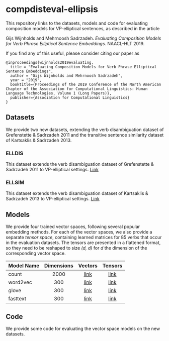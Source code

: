 # compdisteval-ellipsis
This repository links to the datasets, models and code for evaluating composition models for VP-elliptical sentences, as described in the article

Gijs Wijnholds and Mehrnoosh Sadrzadeh. *Evaluating Composition Models for Verb Phrase Elliptical Sentence Embeddings.* NAACL-HLT 2019.

If you find any of this useful, please consider citing our paper as

```
@inproceedings{wijnholds2019evaluating,
  title = "Evaluating Composition Models for Verb Phrase Elliptical Sentence Embeddings",
  author = "Gijs Wijnholds and Mehrnoosh Sadrzadeh",
  year = "2019",
  booktitle={Proceedings of the 2019 Conference of the North American Chapter of the Association for Computational Linguistics: Human Language Technologies, Volume 1 (Long Papers)},
  publisher={Association for Computational Linguistics}
}
```


## Datasets
We provide two new datasets, extending the verb disambiguation dataset of Grefenstette & Sadrzadeh 2011 and the transitive sentence similarity dataset of Kartsaklis & Sadrzadeh 2013.

### ELLDIS

This dataset extends the verb disambiguation dataset of Grefenstette & Sadrzadeh 2011 to VP-elliptical settings.
[Link](https://github.com/gijswijnholds/compdisteval-ellipsis/blob/master/datasets/ELLDIS.txt)

### ELLSIM

This dataset extends the verb disambiguation dataset of Kartsaklis & Sadrzadeh 2013 to VP-elliptical settings.
[Link](https://github.com/gijswijnholds/compdisteval-ellipsis/blob/master/datasets/ELLSIM.txt)

## Models

We provide four trained vector spaces, following several popular embedding methods. For each of the vector spaces, we also provide a separate *tensor space*, containing learned matrices for 85 verbs that occur in the evaluation datasets. The tensors are presented in a flattened format, so they need to be reshaped to size *(d, d)* for *d* the dimension of the corresponding vector space.

| Model Name    | Dimensions | Vectors                  | Tensors                  |
| ------------- |:----------:| :----------------------: | :----------------------: |
| count         | 2000       | [link][count_vectors]    | [link][count_tensors]    |
| word2vec      | 300        | [link][word2vec_vectors] | [link][word2vec_tensors] |
| glove         | 300        | [link][glove_vectors]    | [link][glove_tensors]    |
| fasttext      | 300        | [link][fasttext_vectors] | [link][fasttext_tensors] |


## Code

We provide some code for evaluating the vector space models on the new datasets.

[count_vectors]: https://ln.sync.com/dl/eaccaea00/4sqgam5y-dj8fgyuv-8fhxien5-jct4htqi
[count_tensors]: https://ln.sync.com/dl/4518d95f0/j8sq4n8d-mmi4iiin-2stkr92r-b7my3s6m
[word2vec_vectors]: https://ln.sync.com/dl/9189b10d0/v4p9qtvg-6a4zhhiv-dt4am2cq-vv32h7j8
[word2vec_tensors]: https://ln.sync.com/dl/83dce9040/wap786ba-w55pxysy-tsebqz3u-isf5bisu
[glove_vectors]: https://ln.sync.com/dl/c66e50cc0/bf7nnmm3-rwde43an-gw6q8raq-vfdr6jy6
[glove_tensors]: https://ln.sync.com/dl/2b21bc080/3u4kby9s-z8uks3ns-m4hfg5pu-jm8edb5u
[fasttext_vectors]: https://ln.sync.com/dl/2ef558dc0/2mdzq2er-kuvf8yk8-f7zbgsxx-ymmbvx38
[fasttext_tensors]: https://ln.sync.com/dl/44be89600/v45je9ek-nzfqzahx-uvyjdvwb-df82qkmq

